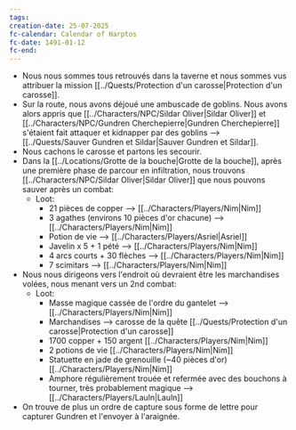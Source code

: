 ```yaml
---
tags:
creation-date: 25-07-2025
fc-calendar: Calendar of Harptos
fc-date: 1491-01-12
fc-end:
---
```

- Nous nous sommes tous retrouvés dans la taverne et nous sommes vus attribuer la mission [[../Quests/Protection d'un carosse|Protection d'un carosse]].
- Sur la route, nous avons déjoué une ambuscade de goblins. Nous avons alors appris que [[../Characters/NPC/Sildar Oliver|Sildar Oliver]] et [[../Characters/NPC/Gundren Cherchepierre|Gundren Cherchepierre]] s'étaient fait attaquer et kidnapper par des goblins --> [[../Quests/Sauver Gundren et Sildar|Sauver Gundren et Sildar]].
- Nous cachons le carosse et partons les secourir.
- Dans la [[../Locations/Grotte de la bouche|Grotte de la bouche]], après une première phase de parcour en infiltration, nous trouvons [[../Characters/NPC/Sildar Oliver|Sildar Oliver]] que nous pouvons sauver après un combat:
	- Loot:
		- 21 pièces de copper --> [[../Characters/Players/Nim|Nim]]
		- 3 agathes (environs 10 pièces d'or chacune) --> [[../Characters/Players/Nim|Nim]]
		- Potion de vie --> [[../Characters/Players/Asriel|Asriel]]
		- Javelin x 5 + 1 pété --> [[../Characters/Players/Nim|Nim]]
		- 4 arcs courts + 30 flèches --> [[../Characters/Players/Nim|Nim]]
		- 7 scimitars --> [[../Characters/Players/Nim|Nim]]
- Nous nous dirigeons vers l'endroit où devraient être les marchandises volées, nous menant vers un 2nd combat:
	- Loot:
		- Masse magique cassée de l'ordre du gantelet --> [[../Characters/Players/Nim|Nim]]
		- Marchandises --> carosse de la quête [[../Quests/Protection d'un carosse|Protection d'un carosse]]
		- 1700 copper + 150 argent [[../Characters/Players/Nim|Nim]]
		- 2 potions de vie [[../Characters/Players/Nim|Nim]]
		- Statuette en jade de grenouille (~40 pièces d'or) [[../Characters/Players/Nim|Nim]]
		- Amphore régulièrement trouée et refermée avec des bouchons à tourner, très probablement magique --> [[../Characters/Players/Lauln|Lauln]]
- On trouve de plus un ordre de capture sous forme de lettre pour capturer Gundren et l'envoyer à l'araignée.
